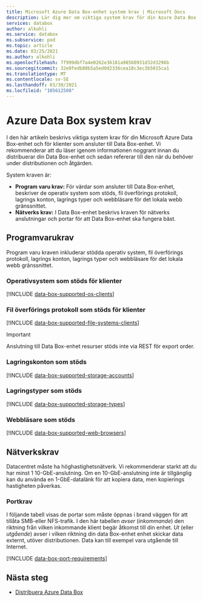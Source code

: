 ```yaml
---
title: Microsoft Azure Data Box-enhet system krav | Microsoft Docs
description: Lär dig mer om viktiga system krav för din Azure Data Box och för klienter som ansluter till Data Box-enhet.
services: databox
author: alkohli
ms.service: databox
ms.subservice: pod
ms.topic: article
ms.date: 03/25/2021
ms.author: alkohli
ms.openlocfilehash: 7f999dbf7a4e0262e36181a98560931d32d3296b
ms.sourcegitcommit: 32e0fedb80b5a5ed0d2336cea18c3ec3b5015ca1
ms.translationtype: MT
ms.contentlocale: sv-SE
ms.lasthandoff: 03/30/2021
ms.locfileid: "105612508"
---
```

# <a name="azure-data-box-system-requirements"></a>Azure Data Box system krav

I den här artikeln beskrivs viktiga system krav för din Microsoft Azure Data Box-enhet och för klienter som ansluter till Data Box-enhet. Vi rekommenderar att du läser igenom informationen noggrant innan du distribuerar din Data Box-enhet och sedan refererar till den när du behöver under distributionen och åtgärden.

System kraven är:

* **Program varu krav:** För värdar som ansluter till Data Box-enhet, beskriver de operativ system som stöds, fil överförings protokoll, lagrings konton, lagrings typer och webbläsare för det lokala webb gränssnittet.
* **Nätverks krav:** I Data Box-enhet beskrivs kraven för nätverks anslutningar och portar för att Data Box-enhet ska fungera bäst.


## <a name="software-requirements"></a>Programvarukrav

Program varu kraven inkluderar stödda operativ system, fil överförings protokoll, lagrings konton, lagrings typer och webbläsare för det lokala webb gränssnittet.

### <a name="supported-operating-systems-for-clients"></a>Operativsystem som stöds för klienter

[!INCLUDE [data-box-supported-os-clients](../../includes/data-box-supported-os-clients.md)]


### <a name="supported-file-transfer-protocols-for-clients"></a>Fil överförings protokoll som stöds för klienter

[!INCLUDE [data-box-supported-file-systems-clients](../../includes/data-box-supported-file-systems-clients.md)]

> [!IMPORTANT] 
> Anslutning till Data Box-enhet resurser stöds inte via REST för export order.

### <a name="supported-storage-accounts"></a>Lagringskonton som stöds

[!INCLUDE [data-box-supported-storage-accounts](../../includes/data-box-supported-storage-accounts.md)]

### <a name="supported-storage-types"></a>Lagringstyper som stöds

[!INCLUDE [data-box-supported-storage-types](../../includes/data-box-supported-storage-types.md)]

### <a name="supported-web-browsers"></a>Webbläsare som stöds

[!INCLUDE [data-box-supported-web-browsers](../../includes/data-box-supported-web-browsers.md)]

## <a name="networking-requirements"></a>Nätverkskrav

Datacentret måste ha höghastighetsnätverk. Vi rekommenderar starkt att du har minst 1 10-GbE-anslutning. Om en 10-GbE-anslutning inte är tillgänglig kan du använda en 1-GbE-datalänk för att kopiera data, men kopierings hastigheten påverkas.

### <a name="port-requirements"></a>Portkrav

I följande tabell visas de portar som måste öppnas i brand väggen för att tillåta SMB-eller NFS-trafik. I den här tabellen *avser* (*inkommande*) den riktning från vilken inkommande klient begär åtkomst till din enhet. *Ut* (eller *utgående*) avser i vilken riktning din data Box-enhet enhet skickar data externt, utöver distributionen. Data kan till exempel vara utgående till Internet.

[!INCLUDE [data-box-port-requirements](../../includes/data-box-port-requirements.md)]


## <a name="next-steps"></a>Nästa steg

* [Distribuera Azure Data Box](data-box-deploy-ordered.md)
